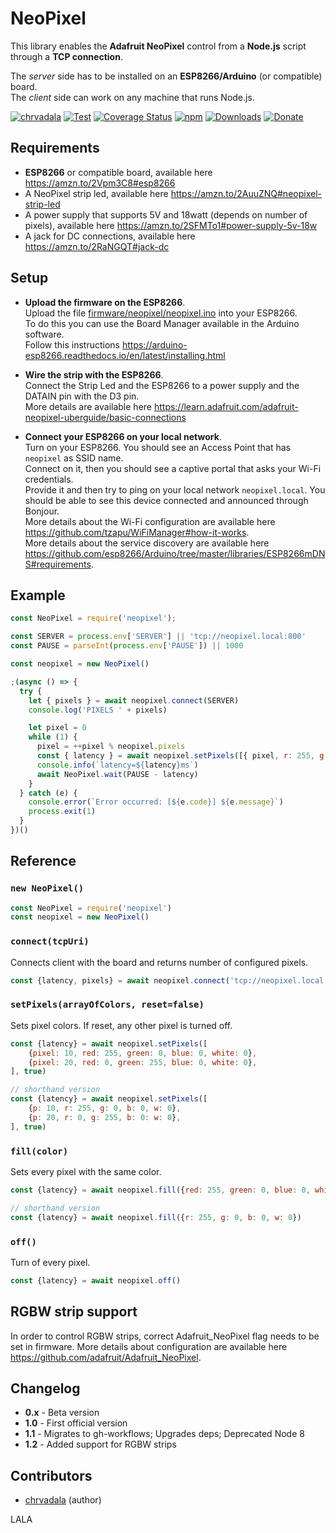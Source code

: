 # NeoPixel
This library enables the **Adafruit NeoPixel** control from a **Node.js** script through a **TCP connection**.

The *server* side has to be installed on an **ESP8266/Arduino** (or compatible) board.   
The *client* side can work on any machine that runs Node.js.

[![chrvadala](https://img.shields.io/badge/website-chrvadala-orange.svg)](https://chrvadala.github.io)
[![Test](https://github.com/chrvadala/neopixel/workflows/Test/badge.svg)](https://github.com/chrvadala/neopixel/actions)
[![Coverage Status](https://coveralls.io/repos/github/chrvadala/neopixel/badge.svg?branch=master)](https://coveralls.io/github/chrvadala/neopixel?branch=master)
[![npm](https://img.shields.io/npm/v/neopixel.svg?maxAge=2592000?style=plastic)](https://www.npmjs.com/package/neopixel)
[![Downloads](https://img.shields.io/npm/dm/neopixel.svg)](https://www.npmjs.com/package/neopixel)
[![Donate](https://img.shields.io/badge/donate-PayPal-green.svg)](https://www.paypal.me/chrvadala/25)


## Requirements
- **ESP8266** or compatible board, available here https://amzn.to/2Vpm3C8#esp8266
- A NeoPixel strip led, available here https://amzn.to/2AuuZNQ#neopixel-strip-led
- A power supply that supports 5V and 18watt (depends on number of pixels), available here https://amzn.to/2SFMTo1#power-supply-5v-18w
- A jack for DC connections, available here https://amzn.to/2RaNGQT#jack-dc


## Setup
- **Upload the firmware on the ESP8266**.     
Upload the file [firmware/neopixel/neopixel.ino](./firmware/neopixel/neopixel.ino) into your ESP8266.  
To do this you can use the Board Manager available in the Arduino software.   
Follow this instructions https://arduino-esp8266.readthedocs.io/en/latest/installing.html

- **Wire the strip with the ESP8266**.    
Connect the Strip Led and the ESP8266 to a power supply and the DATAIN pin with the D3 pin.     
More details are available here https://learn.adafruit.com/adafruit-neopixel-uberguide/basic-connections   

- **Connect your ESP8266 on your local network**.     
Turn on your ESP8266. You should see an Access Point that has `neopixel` as SSID name.     
Connect on it, then you should see a captive portal that asks your Wi-Fi credentials.     
Provide it and then try to ping on your local network `neopixel.local`. You should be able to see this device connected and announced through Bonjour.     
More details about the Wi-Fi configuration are available here https://github.com/tzapu/WiFiManager#how-it-works.    
More details about the service discovery are available here https://github.com/esp8266/Arduino/tree/master/libraries/ESP8266mDNS#requirements.

## Example
```javascript
const NeoPixel = require('neopixel');

const SERVER = process.env['SERVER'] || 'tcp://neopixel.local:800'
const PAUSE = parseInt(process.env['PAUSE']) || 1000

const neopixel = new NeoPixel()

;(async () => {
  try {
    let { pixels } = await neopixel.connect(SERVER)
    console.log('PIXELS ' + pixels)

    let pixel = 0
    while (1) {
      pixel = ++pixel % neopixel.pixels
      const { latency } = await neopixel.setPixels([{ pixel, r: 255, g: 0, b: 0, w: 0 }], true)
      console.info(`latency=${latency}ms`)
      await NeoPixel.wait(PAUSE - latency)
    }
  } catch (e) {
    console.error(`Error occurred: [${e.code}] ${e.message}`)
    process.exit(1)
  }
})()
```



## Reference
### `new NeoPixel()` 
  ```javascript
const NeoPixel = require('neopixel')
const neopixel = new NeoPixel()
```

### `connect(tcpUri)` 
Connects client with the board and returns number of configured pixels.   
```javascript
const {latency, pixels} = await neopixel.connect('tcp://neopixel.local:800')
```    

### `setPixels(arrayOfColors, reset=false)`
Sets pixel colors. If reset, any other pixel is turned off.
```javascript
const {latency} = await neopixel.setPixels([
    {pixel: 10, red: 255, green: 0, blue: 0, white: 0},
    {pixel: 20, red: 0, green: 255, blue: 0, white: 0},
], true)

// shorthand version
const {latency} = await neopixel.setPixels([
    {p: 10, r: 255, g: 0, b: 0, w: 0},
    {p: 20, r: 0, g: 255, b: 0: w: 0},
], true)
```
### `fill(color)`
Sets every pixel with the same color.  
```javascript
const {latency} = await neopixel.fill({red: 255, green: 0, blue: 0, white: 0})

// shorthand version
const {latency} = await neopixel.fill({r: 255, g: 0, b: 0, w: 0})
```

### `off()`
Turn of every pixel.  
```javascript
const {latency} = await neopixel.off()
```

## RGBW strip support
In order to control RGBW strips, correct Adafruit_NeoPixel flag needs to be set in firmware.
More details about configuration are available here https://github.com/adafruit/Adafruit_NeoPixel.   


## Changelog
- **0.x** - Beta version
- **1.0** - First official version
- **1.1** - Migrates to gh-workflows; Upgrades deps; Deprecated Node 8
- **1.2** - Added support for RGBW strips

## Contributors
- [chrvadala](https://github.com/chrvadala) (author)

LALA